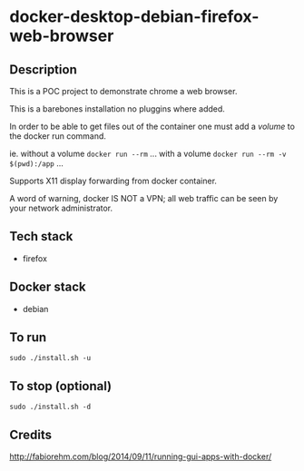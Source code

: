 # docker-desktop-debian-firefox-web-browser

## Description
This is a POC project to demonstrate chrome a web browser.

This is a barebones installation no pluggins where added. 

In order to be able to get files out of the container one must add a *volume* to the docker run command.

ie.
without a volume
`docker run --rm` ...
with a volume
`docker run --rm -v $(pwd):/app` ...

Supports X11 display forwarding from docker container.

A word of warning, docker IS NOT a VPN; all web traffic can be
seen by your network administrator.

## Tech stack
- firefox

## Docker stack
- debian

## To run
```sudo ./install.sh -u```

## To stop (optional)
```sudo ./install.sh -d```

## Credits
http://fabiorehm.com/blog/2014/09/11/running-gui-apps-with-docker/
